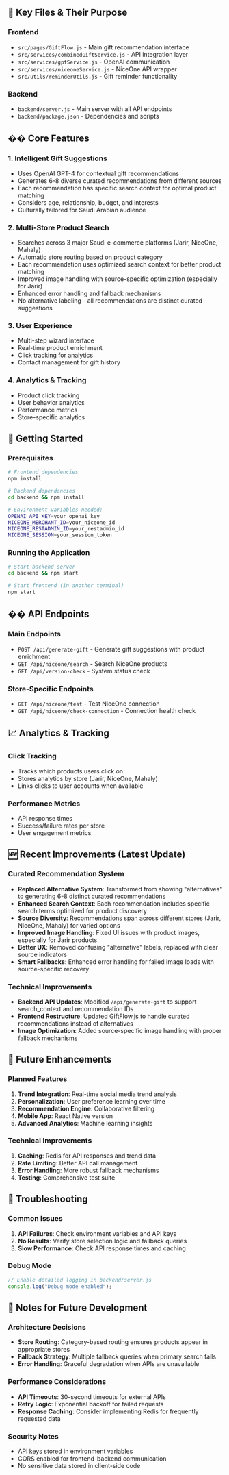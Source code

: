 ## 🔧 Key Files & Their Purpose

### Frontend

- `src/pages/GiftFlow.js` - Main gift recommendation interface
- `src/services/combinedGiftService.js` - API integration layer
- `src/services/gptService.js` - OpenAI communication
- `src/services/niceoneService.js` - NiceOne API wrapper
- `src/utils/reminderUtils.js` - Gift reminder functionality

### Backend

- `backend/server.js` - Main server with all API endpoints
- `backend/package.json` - Dependencies and scripts

## �� Core Features

### 1. Intelligent Gift Suggestions

- Uses OpenAI GPT-4 for contextual gift recommendations
- Generates 6-8 diverse curated recommendations from different sources
- Each recommendation has specific search context for optimal product matching
- Considers age, relationship, budget, and interests
- Culturally tailored for Saudi Arabian audience

### 2. Multi-Store Product Search

- Searches across 3 major Saudi e-commerce platforms (Jarir, NiceOne, Mahaly)
- Automatic store routing based on product category
- Each recommendation uses optimized search context for better product matching
- Improved image handling with source-specific optimization (especially for Jarir)
- Enhanced error handling and fallback mechanisms
- No alternative labeling - all recommendations are distinct curated suggestions

### 3. User Experience

- Multi-step wizard interface
- Real-time product enrichment
- Click tracking for analytics
- Contact management for gift history

### 4. Analytics & Tracking

- Product click tracking
- User behavior analytics
- Performance metrics
- Store-specific analytics

## 🚀 Getting Started

### Prerequisites

```bash
# Frontend dependencies
npm install

# Backend dependencies
cd backend && npm install

# Environment variables needed:
OPENAI_API_KEY=your_openai_key
NICEONE_MERCHANT_ID=your_niceone_id
NICEONE_RESTADMIN_ID=your_restadmin_id
NICEONE_SESSION=your_session_token
```

### Running the Application

```bash
# Start backend server
cd backend && npm start

# Start frontend (in another terminal)
npm start
```

## �� API Endpoints

### Main Endpoints

- `POST /api/generate-gift` - Generate gift suggestions with product enrichment
- `GET /api/niceone/search` - Search NiceOne products
- `GET /api/version-check` - System status check

### Store-Specific Endpoints

- `GET /api/niceone/test` - Test NiceOne connection
- `GET /api/niceone/check-connection` - Connection health check

## 📈 Analytics & Tracking

### Click Tracking

- Tracks which products users click on
- Stores analytics by store (Jarir, NiceOne, Mahaly)
- Links clicks to user accounts when available

### Performance Metrics

- API response times
- Success/failure rates per store
- User engagement metrics

## 🆕 Recent Improvements (Latest Update)

### Curated Recommendation System

- **Replaced Alternative System**: Transformed from showing "alternatives" to generating 6-8 distinct curated recommendations
- **Enhanced Search Context**: Each recommendation includes specific search terms optimized for product discovery
- **Source Diversity**: Recommendations span across different stores (Jarir, NiceOne, Mahaly) for varied options
- **Improved Image Handling**: Fixed UI issues with product images, especially for Jarir products
- **Better UX**: Removed confusing "alternative" labels, replaced with clear source indicators
- **Smart Fallbacks**: Enhanced error handling for failed image loads with source-specific recovery

### Technical Improvements

- **Backend API Updates**: Modified `/api/generate-gift` to support search_context and recommendation IDs
- **Frontend Restructure**: Updated GiftFlow.js to handle curated recommendations instead of alternatives
- **Image Optimization**: Added source-specific image handling with proper fallback mechanisms

## 🔄 Future Enhancements

### Planned Features

1. **Trend Integration**: Real-time social media trend analysis
2. **Personalization**: User preference learning over time
3. **Recommendation Engine**: Collaborative filtering
4. **Mobile App**: React Native version
5. **Advanced Analytics**: Machine learning insights

### Technical Improvements

1. **Caching**: Redis for API responses and trend data
2. **Rate Limiting**: Better API call management
3. **Error Handling**: More robust fallback mechanisms
4. **Testing**: Comprehensive test suite

## 🐛 Troubleshooting

### Common Issues

1. **API Failures**: Check environment variables and API keys
2. **No Results**: Verify store selection logic and fallback queries
3. **Slow Performance**: Check API response times and caching

### Debug Mode

```javascript
// Enable detailed logging in backend/server.js
console.log("Debug mode enabled");
```

## 📝 Notes for Future Development

### Architecture Decisions

- **Store Routing**: Category-based routing ensures products appear in appropriate stores
- **Fallback Strategy**: Multiple fallback queries when primary search fails
- **Error Handling**: Graceful degradation when APIs are unavailable

### Performance Considerations

- **API Timeouts**: 30-second timeouts for external APIs
- **Retry Logic**: Exponential backoff for failed requests
- **Response Caching**: Consider implementing Redis for frequently requested data

### Security Notes

- API keys stored in environment variables
- CORS enabled for frontend-backend communication
- No sensitive data stored in client-side code
